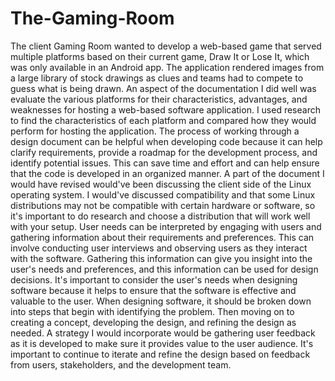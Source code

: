 # The-Gaming-Room

The client Gaming Room wanted to develop a web-based game that served multiple platforms based on their current game, Draw It or Lose It, which was only available in an Android app. The application rendered images from a large library of stock drawings as clues and teams had to compete to guess what is being drawn. An aspect of the documentation I did well was evaluate the various platforms for their characteristics, advantages, and weaknesses for hosting a web-based software application. I used research to find the characteristics of each platform and compared how they would perform for hosting the application. The process of working through a design document can be helpful when developing code because it can help clarify requirements, provide a roadmap for the development process, and identify potential issues. This can save time and effort and can help ensure that the code is developed in an organized manner. A part of the document I would have revised would've been discussing the client side of the Linux operating system. I would've discussed compatibility and that some Linux distributions may not be compatible with certain hardware or software, so it's important to do research and choose a distribution that will work well with your setup. User needs can be interpreted by engaging with users and gathering information about their requirements and preferences. This can involve conducting user interviews and observing users as they interact with the software. Gathering this information can give you insight into the user's needs and preferences, and this information can be used for design decisions. It's important to consider the user's needs when designing software because it helps to ensure that the software is effective and valuable to the user. When designing software, it should be broken down into steps that begin with identifying the problem. Then moving on to creating a concept, developing the design, and refining the design as needed. A strategy I would incorporate would be gathering user feedback as it is developed to make sure it provides value to the user audience. It's important to continue to iterate and refine the design based on feedback from users, stakeholders, and the development team. 
